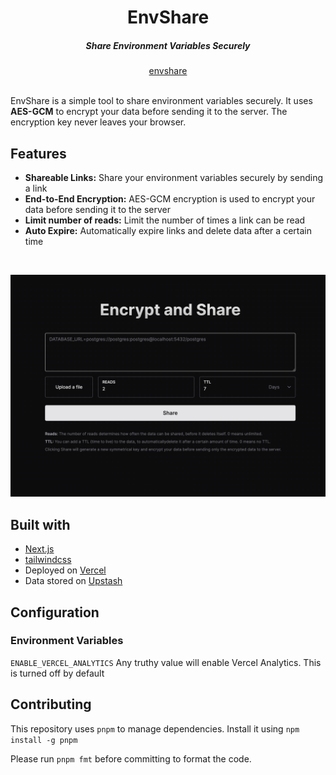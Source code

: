 <div align="center">
    <h1 align="center">EnvShare</h1>
    <h5>Share Environment Variables Securely</h5>
</div>

<div align="center">
  <a href="https://vishal11u.dev">envshare</a>
</div>
<br/>

EnvShare is a simple tool to share environment variables securely. It uses
**AES-GCM** to encrypt your data before sending it to the server. The encryption
key never leaves your browser.

## Features

- **Shareable Links:** Share your environment variables securely by sending a
  link
- **End-to-End Encryption:** AES-GCM encryption is used to encrypt your data
  before sending it to the server
- **Limit number of reads:** Limit the number of times a link can be read
- **Auto Expire:** Automatically expire links and delete data after a certain
  time

<br/>

![](img/envshare.png)

## Built with

- [Next.js](https://nextjs.org)
- [tailwindcss](https://tailwindcss.com)
- Deployed on [Vercel](https://vercel.com?utm_source=envshare)
- Data stored on [Upstash](https://upstash.com?utm_source=envshare)

## Configuration

### Environment Variables

`ENABLE_VERCEL_ANALYTICS` Any truthy value will enable Vercel Analytics. This is turned off by default

## Contributing

This repository uses `pnpm` to manage dependencies. Install it using
`npm install -g pnpm`

Please run `pnpm fmt` before committing to format the code.
